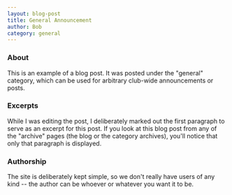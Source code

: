 ```yaml
---
layout: blog-post
title: General Announcement
author: Bob 
category: general
---
```


### About

This is an example of a blog post. It was posted under the 
"general" category, which can be used for arbitrary club-wide
announcements or posts.

<!--more-->

### Excerpts

While I was editing the post, I deliberately marked out the 
first paragraph to serve as an excerpt for this post. If you
look at this blog post from any of the "archive" pages 
(the blog or the category archives), you'll notice that 
only that paragraph is displayed.

### Authorship

The site is deliberately kept simple, so we don't really have
users of any kind -- the author can be whoever or whatever
you want it to be.

